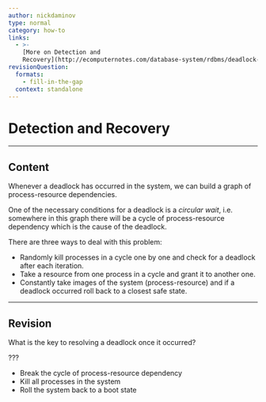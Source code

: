 ```yaml
---
author: nickdaminov
type: normal
category: how-to
links:
  - >-
    [More on Detection and
    Recovery](http://ecomputernotes.com/database-system/rdbms/deadlock-detect-and-recover){website}
revisionQuestion:
  formats:
    - fill-in-the-gap
  context: standalone
---
```


# Detection and Recovery


---

## Content

Whenever a deadlock has occurred in the system, we can build a graph of process-resource dependencies.

One of the necessary conditions for a deadlock is a *circular wait*, i.e. somewhere in this graph there will be a cycle of process-resource dependency which is the cause of the deadlock.

There are three ways to deal with this problem:

- Randomly kill processes in a cycle one by one and check for a deadlock after each iteration.
- Take a resource from one process in a cycle and grant it to another one.
- Constantly take images of the system (process-resource) and if a deadlock occurred roll back to a closest safe state.


---

## Revision

What is the key to resolving a deadlock once it occurred?

???

- Break the cycle of process-resource dependency
- Kill all processes in the system
- Roll the system back to a boot state

